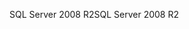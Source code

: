 <span data-ttu-id="b0436-101">SQL Server 2008 R2</span><span class="sxs-lookup"><span data-stu-id="b0436-101">SQL Server 2008 R2</span></span>
